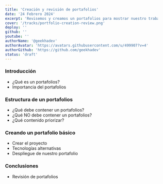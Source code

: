 ```yaml
---
title: 'Creación y revisión de portafolios'
date: '24 Febrero 2024'
excerpt: 'Revisemos y creamos un portafolios para mostrar nuestro trabajo y habilidades ...'
cover: '/tracks/portfolio-creation-review.png'
deploy: ''
github: ''
youtube: ''
authorName: '@geekhadev'
authorAvatar: 'https://avatars.githubusercontent.com/u/499907?v=4'
authorGithub: 'https://github.com/geekhadev'
status: 'draft'
---
```


### Introducción
- ¿Qué es un portafolios?
- Importancia del portafolios

### Estructura de un portafolios
- ¿Qué debe contener un portafolios?
- ¿Qué NO debe contener un portafolios?
- ¿Qué contenido priorizar?

### Creando un portafolio básico
- Crear el proyecto
- Tecnologías alternativas
- Despliegue de nuestro portafolio

### Conclusiones
- Revisión de portafolios
